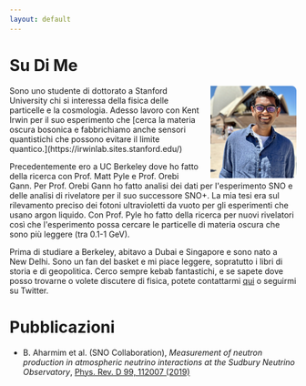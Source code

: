 ```yaml
---
layout: default
---
```

<!---
Text can be **bold**, _italic_, or ~~strikethrough~~.

[Link to another page](./another-page.html)

There should be whitespace between paragraphs.

There should be whitespace between paragraphs. We recommend including a README, or a file with information about your project.
--->
# Su Di Me
<img align="right" src="./dp4.png" style="max-width:30%; border-radius:5%; padding-left: 20px;">
<!--<img style="position:absolute; LEFT:78% " width="205" height="308" src="./goodpic.jpg"> -->
Sono uno studente di dottorato a Stanford University chi si interessa della fisica delle particelle e la 
cosmologia. Adesso lavoro con Kent Irwin per il suo esperimento che [cerca la materia oscura bosonica e fabbrichiamo anche sensori quantistichi che possono 
evitare il limite quantico.](https://irwinlab.sites.stanford.edu/) 


Precedentemente ero a UC Berkeley dove ho fatto della ricerca con Prof. Matt Pyle e Prof. Orebi Gann.
Per Prof. Orebi Gann ho fatto analisi dei dati per l'esperimento SNO e delle analisi di rivelatore per il suo 
successore SNO+. La mia tesi era sul rilevamento preciso dei fotoni ultravioletti da vuoto per gli esperimenti che usano 
argon liquido. Con Prof. Pyle ho fatto della ricerca per nuovi rivelatori così che l'esperimento possa cercare le particelle di materia
oscura che sono più leggere (tra 0.1-1 GeV).

Prima di studiare a Berkeley, abitavo a Dubai e Singapore e sono nato a New Delhi. Sono un fan del basket e mi piace leggere, sopratutto i libri
di storia e di geopolitica. Cerco sempre kebab fantastichi, e se sapete dove posso trovarne o volete discutere di fisica,
potete contattarmi [qui](mailto:joesingh@stanford.edu) o seguirmi su Twitter. 

# Pubblicazioni

* B. Aharmim et al. (SNO Collaboration), _Measurement of neutron production in atmospheric neutrino interactions at the Sudbury Neutrino Observatory_,
  [Phys. Rev. D 99, 112007 (2019)](https://journals.aps.org/prd/abstract/10.1103/PhysRevD.99.112007)

<!---
## Header 2

> This is a blockquote following a header.
>
> When something is important enough, you do it even if the odds are not in your favor.

### Header 3

```js
// Javascript code with syntax highlighting.
var fun = function lang(l) {
  dateformat.i18n = require('./lang/' + l)
  return true;
}
```

```ruby
# Ruby code with syntax highlighting
GitHubPages::Dependencies.gems.each do |gem, version|
  s.add_dependency(gem, "= #{version}")
end
```

#### Header 4

*   This is an unordered list following a header.
*   This is an unordered list following a header.
*   This is an unordered list following a header.

##### Header 5

1.  This is an ordered list following a header.
2.  This is an ordered list following a header.
3.  This is an ordered list following a header.

###### Header 6

| head1        | head two          | three |
|:-------------|:------------------|:------|
| ok           | good swedish fish | nice  |
| out of stock | good and plenty   | nice  |
| ok           | good `oreos`      | hmm   |
| ok           | good `zoute` drop | yumm  |

### There's a horizontal rule below this.

* * *

### Here is an unordered list:

*   Item foo
*   Item bar
*   Item baz
*   Item zip

### And an ordered list:

1.  Item one
1.  Item two
1.  Item three
1.  Item four

### And a nested list:

- level 1 item
  - level 2 item
  - level 2 item
    - level 3 item
    - level 3 item
- level 1 item
  - level 2 item
  - level 2 item
  - level 2 item
- level 1 item
  - level 2 item
  - level 2 item
- level 1 item

### Small image

![Octocat](https://assets-cdn.github.com/images/icons/emoji/octocat.png)

### Large image

![Branching](https://guides.github.com/activities/hello-world/branching.png)


### Definition lists can be used with HTML syntax.

<dl>
<dt>Name</dt>
<dd>Godzilla</dd>
<dt>Born</dt>
<dd>1952</dd>
<dt>Birthplace</dt>
<dd>Japan</dd>
<dt>Color</dt>
<dd>Green</dd>
</dl>

```
Long, single-line code blocks should not wrap. They should horizontally scroll if they are too long. This line should be long enough to demonstrate this.
```

```
The final element.
```
--->
